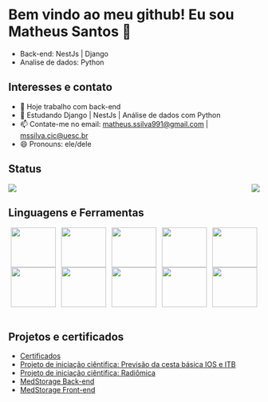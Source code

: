 # Bem vindo ao meu github! Eu sou Matheus Santos 👋

- Back-end: NestJs | Django <br>
- Analise de dados: Python

## Interesses e contato

- 🔭 Hoje trabalho com back-end
- 🌱 Estudando Django | NestJs | Análise de dados com Python
- 📫 Contate-me no email: matheus.ssilva991@gmail.com | mssilva.cic@uesc.br
- 😄 Pronouns: ele/dele

## Status

<div style="display:flex;justify-content:space-between;align-items: center;">
  <a href="">
    <img src="https://github-readme-stats-sigma-five.vercel.app/api?username=matheusssilva991&show_icons=true&theme=radical" />
  </a>
  <a href="" style="display: inline-block;">
    <img src="https://github-readme-stats-sigma-five.vercel.app/api/top-langs/?username=matheusssilva991&theme=react&line_height=40&hide=css" />
  </a>

  <!--a href="">
    <img style="flex-grow: 1; width: 50%;" src="https://github-readme-stats-sigma-five.vercel.app/api/top-langs/?username=matheusssilva991&theme=react&line_height=40&hide=css" />
  </a-->
</div>

## Linguagens e Ferramentas

<div style="display: flex;justify-content: space-around;flex-wrap: wrap;">
<img align="center" height="80" width="90" src="https://cdn.jsdelivr.net/gh/devicons/devicon/icons/nestjs/nestjs-plain.svg"/>

<img align="center" height="80" width="90" src="https://cdn.jsdelivr.net/gh/devicons/devicon/icons/django/django-plain-wordmark.svg"/>

<img align="center" height="80" width="90" src="https://cdn.jsdelivr.net/gh/devicons/devicon/icons/git/git-original-wordmark.svg" />

<img align="center" height="80" width="90" src="https://cdn.jsdelivr.net/gh/devicons/devicon/icons/python/python-original-wordmark.svg" />

<img align="center" height="80" width="90" src="https://cdn.jsdelivr.net/gh/devicons/devicon/icons/numpy/numpy-original-wordmark.svg" />

<img align="center" height="80" width="90" src="https://cdn.jsdelivr.net/gh/devicons/devicon/icons/pandas/pandas-original-wordmark.svg" />

<img align="center" height="80" width="90" src="https://cdn.jsdelivr.net/gh/devicons/devicon/icons/tensorflow/tensorflow-original-wordmark.svg" />

<img align="center" height="80" width="90" src="https://cdn.jsdelivr.net/gh/devicons/devicon/icons/jupyter/jupyter-original-wordmark.svg" />

<img align="center" height="80" width="90" src="https://cdn.jsdelivr.net/gh/devicons/devicon/icons/mongodb/mongodb-original-wordmark.svg" />

<img align="center" height="80" width="90" src="https://cdn.jsdelivr.net/gh/devicons/devicon/icons/anaconda/anaconda-original-wordmark.svg" />

</div>

<br>

## Projetos e certificados

- [Certificados](https://github.com/matheusssilva991/certificados)
- [Projeto de iniciação ciêntifica: Previsão da cesta básica IOS e ITB](https://github.com/matheusssilva991/redes-neurais-previsao-cesta-basica-Ilheus-Itabuna)
- [Projeto de iniciação ciêntifica: Radiômica](https://github.com/matheusssilva991/Radiomica)
- [MedStorage Back-end](https://github.com/matheusssilva991/med-storage-back)
- [MedStorage Front-end](https://github.com/matheusssilva991/med-storage-front)
